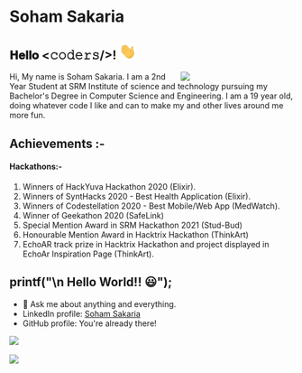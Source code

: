 # Soham Sakaria

<h2> 𝐇𝐞𝐥𝐥𝐨 <𝚌𝚘𝚍𝚎𝚛𝚜/>! <img src="https://raw.githubusercontent.com/ABSphreak/ABSphreak/master/gifs/Hi.gif" width="30px"></h2>

<img align='right' src='https://user-images.githubusercontent.com/5713670/87202985-820dcb80-c2b6-11ea-9f56-7ec461c497c3.gif' width='200"'>

Hi, My name is Soham Sakaria. I am a 2nd Year Student at SRM Institute of science and technology pursuing my Bachelor's Degree in Computer Science and Engineering. I am a 19 year old, doing whatever code I like and can to make my and other lives around me more fun. 

## Achievements :- 

#### Hackathons:- 
1. Winners of HackYuva Hackathon 2020 (Elixir).
2. Winners of SyntHacks 2020 - Best Health Application (Elixir).
3. Winners of Codestellation 2020 - Best Mobile/Web App (MedWatch).
4. Winner of Geekathon 2020 (SafeLink)
5. Special Mention Award in SRM Hackathon 2021 (Stud-Bud)
6. Honourable Mention Award in Hacktrix Hackathon (ThinkArt)
7. EchoAR track prize in Hacktrix Hackathon and project displayed in EchoAr Inspiration Page (ThinkArt).

## printf("\n Hello World!! 😃");
- 💬 Ask me about anything and everything.
- LinkedIn profile: [Soham Sakaria](https://www.linkedin.com/in/soham-sakaria-13251718b/)
- GitHub profile: You're already there!

<img src='https://github-readme-stats.vercel.app/api?username=Soham-2411&show_icons=true&theme=dark' width='500'>


<p><img src="https://komarev.com/ghpvc/?username=Soham-2411&style=flat&color=e06c75&label=visitors"/></p>
